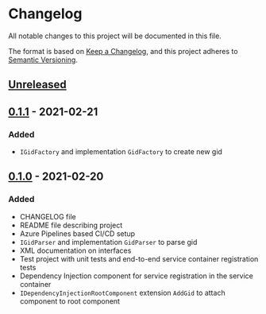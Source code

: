 # Changelog

All notable changes to this project will be documented in this file.

The format is based on [Keep a Changelog](https://keepachangelog.com/en/1.0.0/),
and this project adheres to [Semantic Versioning](https://semver.org/spec/v2.0.0.html).

## [Unreleased]

## [0.1.1] - 2021-02-21

### Added

- `IGidFactory` and implementation `GidFactory` to create new gid

## [0.1.0] - 2021-02-20

### Added

- CHANGELOG file
- README file describing project
- Azure Pipelines based CI/CD setup
- `IGidParser` and implementation `GidParser` to parse gid
- XML documentation on interfaces
- Test project with unit tests and end-to-end service container registration tests
- Dependency Injection component for service registration in the service container
- `IDependencyInjectionRootComponent` extension `AddGid` to attach component to root component

[unreleased]: https://github.com/SorenA/lightops-gid/compare/0.1.1...develop
[0.1.1]: https://github.com/SorenA/lightops-gid/tree/0.1.1
[0.1.0]: https://github.com/SorenA/lightops-gid/tree/0.1.0
